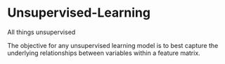 # Unsupervised-Learning
All things unsupervised

The objective for any unsupervised learning model is to best capture the underlying relationships between variables within a feature matrix.
